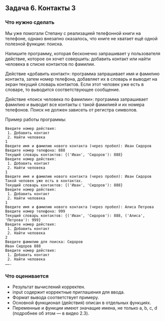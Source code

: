 ## Задача 6. Контакты 3
### Что нужно сделать
Мы уже помогали Степану с реализацией телефонной книги на телефоне, однако внезапно оказалось, 
что книге не хватает ещё одной полезной функции: поиска.

Напишите программу, которая бесконечно запрашивает у пользователя действие, 
которое он хочет совершить: добавить контакт или найти человека в списке контактов по фамилии. 

Действие «добавить контакт»: программа запрашивает имя и фамилию контакта, затем номер телефона, 
добавляет их в словарь и выводит на экран текущий словарь контактов. Если этот человек уже есть в словаре, 
то выводится соответствующее сообщение.

Действие «поиск человека по фамилии»: программа запрашивает фамилию и выводит все контакты с такой фамилией и их номера телефонов. 
Поиск не должен зависеть от регистра символов.

Пример работы программы:
```
Введите номер действия: 
 1. Добавить контакт 
 2. Найти человека 
1
Введите имя и фамилию нового контакта (через пробел): Иван Сидоров
Введите номер телефона: 888
Текущий словарь контактов: {('Иван', 'Сидоров'): 888}
Введите номер действия: 
 1. Добавить контакт 
 2. Найти человека 
1
Введите имя и фамилию нового контакта (через пробел): Иван Сидоров
Такой человек уже есть в контактах.
Текущий словарь контактов: {('Иван', 'Сидоров'): 888}
Введите номер действия: 
 1. Добавить контакт 
 2. Найти человека 
1
Введите имя и фамилию нового контакта (через пробел): Алиса Петрова
Введите номер телефона: 999
Текущий словарь контактов: {('Иван', 'Сидоров'): 888, ('Алиса', 'Петрова'): 999}
Введите номер действия: 
 1. Добавить контакт 
 2. Найти человека 
2
Введите фамилию для поиска: Сидоров
Иван Сидоров 888
Введите номер действия: 
 1. Добавить контакт 
 2. Найти человека 
…….
```
### Что оценивается
- Результат вычислений корректен.
- input содержит корректные приглашения для ввода. 
- Формат вывода соответствует примеру.
- Основной функционал (действия) описан в отдельных функциях.
- Переменные и функции имеют значащие имена, не только a, b, c, d (подробнее об этом — в видео 2.3).
